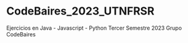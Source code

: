 # CodeBaires_2023_UTNFRSR
Ejercicios en Java - Javascript - Python
Tercer Semestre 2023
Grupo CodeBaires
